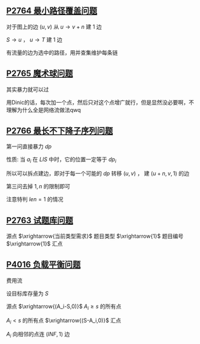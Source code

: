 

## [P2764 最小路径覆盖问题](https://www.luogu.com.cn/problem/P2764)

对于图上的边 $(u,v)$ 从 $u\rightarrow v+n$ 建 $1$ 边

$S\rightarrow u$ ， $u\rightarrow T$ 建 $1$ 边

有流量的边为选中的路径，用并查集维护每条链

## [P2765 魔术球问题](https://www.luogu.com.cn/problem/P2765)

其实暴力就可以过

用Dinic的话，每次加一个点，然后只对这个点增广就行，但是显然没必要啊，不理解为什么全是网络流做法qwq

## [P2766 最长不下降子序列问题](https://www.luogu.com.cn/problem/P2766)

第一问直接暴力 $dp$

性质: 当 $a_i$ 在 $LIS$ 中时，它的位置一定等于 $dp_i$

所以可以拆点建边，即对于每一个可能的 $dp$ 转移 $(u,v)$ ， 建 $(u+n,v,1)$ 的边

第三问去掉 $1,n$ 的限制即可

注意特判 $len=1$ 的情况

## [P2763 试题库问题](https://www.luogu.com.cn/problem/P2763)

源点 $\xrightarrow{当前类型需求}$ 题目类型 $\xrightarrow{1}$ 题目编号 $\xrightarrow{1}$ 汇点

## [P4016 负载平衡问题](https://www.luogu.com.cn/problem/P4016)

费用流

设目标库存量为 $S$

源点 $\xrightarrow{(A_i-S,0)}$ $A_i\geq s$ 的所有点

$A_i < s$ 的所有点  $\xrightarrow{(S-A_i,0)}$ 汇点

$A_i$ 向相邻的点连 $(INF,1)$ 边